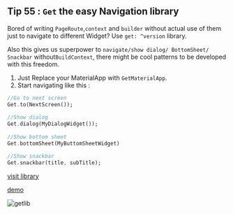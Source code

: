 ## Tip  55 : `Get` the easy Navigation library

Bored of writing `PageRoute`,`context` and `builder` without actual use of them just to navigate to different Widget? Use `get: ^version` library.

Also this gives us superpower to `navigate/show dialog/ BottomSheet/ Snackbar` without`BuildContext`, there might be cool patterns to be developed with this freedom.

1. Just Replace your MaterialApp with `GetMaterialApp`.
2. Start navigating like this :

```dart
//Go to next screen
Get.to(NextScreen());
        
//Show dialog
Get.dialog(MyDialogWidget());
        
//Show bottom sheet
Get.bottomSheet(MyButtomSheetWidget)

//Show snackbar 
Get.snackbar(title, subTitle);
```
[visit library](https://pub.dev/packages/get)

[demo](https://gist.github.com/erluxman/2d1723e3395325fb5511809f6f95e21b)

![getlib](https://raw.githubusercontent.com/erluxman/awesomefluttertips/master/assets/55getlib.gif)

